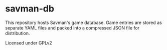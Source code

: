 savman-db
=========

This repository hosts Savman's game database. Game entries are stored as separate YAML files
and packed into a compressed JSON file for distribution.

Licensed under GPLv2